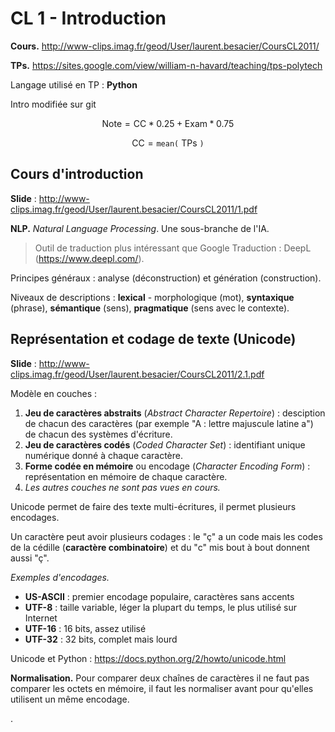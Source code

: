 # CL 1 - Introduction

**Cours.** <http://www-clips.imag.fr/geod/User/laurent.besacier/CoursCL2011/>

**TPs.** <https://sites.google.com/view/william-n-havard/teaching/tps-polytech>

Langage utilisé en TP : **Python**

Intro modifiée sur git

$$
\text{Note} = \text{CC} * 0.25 + \text{Exam} * 0.75
$$

$$
\text{CC} = \texttt{mean(} \text{ TPs } \texttt{)}
$$

## Cours d'introduction

**Slide** : <http://www-clips.imag.fr/geod/User/laurent.besacier/CoursCL2011/1.pdf>

**NLP.** *Natural Language Processing*. Une sous-branche de l'IA.

> Outil de traduction plus intéressant que Google Traduction : DeepL (<https://www.deepl.com/>).

Principes généraux : analyse (déconstruction) et génération (construction).

Niveaux de descriptions : **lexical** - morphologique (mot), **syntaxique** (phrase), **sémantique** (sens), **pragmatique** (sens avec le contexte).

## Représentation et codage de texte (Unicode)

**Slide** : <http://www-clips.imag.fr/geod/User/laurent.besacier/CoursCL2011/2.1.pdf>

Modèle en couches :

1. **Jeu de caractères abstraits** (*Abstract Character Repertoire*) : desciption de chacun des caractères (par exemple "A : lettre majuscule latine a") de chacun des systèmes d'écriture.
2. **Jeu de caractères codés** (*Coded Character Set*) : identifiant unique numérique donné à chaque caractère.
3. **Forme codée en mémoire** ou encodage (*Character Encoding Form*) : représentation en mémoire de chaque caractère.
4. *Les autres couches ne sont pas vues en cours.*

Unicode permet de faire des texte multi-écritures, il permet plusieurs encodages.

Un caractère peut avoir plusieurs codages : le "ç" a un code mais les codes de la cédille (**caractère combinatoire**) et du "c" mis bout à bout donnent aussi "ç".

*Exemples d'encodages.*

- **US-ASCII** : premier encodage populaire, caractères sans accents
- **UTF-8** : taille variable, léger la plupart du temps, le plus utilisé sur Internet
- **UTF-16** : 16 bits, assez utilisé
- **UTF-32** : 32 bits, complet mais lourd

Unicode et Python : <https://docs.python.org/2/howto/unicode.html>

**Normalisation.** Pour comparer deux chaînes de caractères il ne faut pas comparer les octets en mémoire, il faut les normaliser avant pour qu'elles utilisent un même encodage.




.
